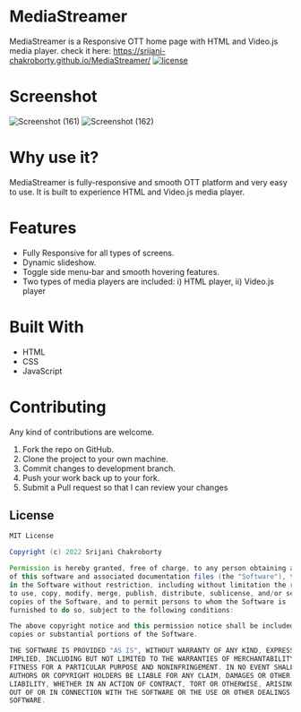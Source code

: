 # MediaStreamer
MediaStreamer is a Responsive OTT home page with HTML and Video.js media player.
check it here: https://srijani-chakroborty.github.io/MediaStreamer/
<a href="https://github.com/Srijani-Chakroborty/MediaStreamer/blob/master/LICENSE"><img src="https://img.shields.io/badge/License-MIT-red.svg" alt="license"/></a>

# Screenshot
![Screenshot (161)](https://user-images.githubusercontent.com/85583566/156618320-c7797200-6b37-4114-8519-eaa732aeeb28.png)
![Screenshot (162)](https://user-images.githubusercontent.com/85583566/156618354-e99df140-e3ca-4199-8dac-77f22737b56e.png)

# Why use it?
MediaStreamer is fully-responsive and smooth OTT platform and very easy to use. It is built to experience HTML and Video.js media player.

# Features
* Fully Responsive for all types of screens.
* Dynamic slideshow.
* Toggle side menu-bar and smooth hovering features.
* Two types of media players are included: i) HTML player, ii) Video.js player

# Built With
* HTML
* CSS
* JavaScript

# Contributing
Any kind of contributions are welcome.

1. Fork the repo on GitHub.
2. Clone the project to your own machine.
3. Commit changes to development branch.
4. Push your work back up to your fork.
5. Submit a Pull request so that I can review your changes

## License
```Groovy
MIT License

Copyright (c) 2022 Srijani Chakroborty

Permission is hereby granted, free of charge, to any person obtaining a copy
of this software and associated documentation files (the "Software"), to deal
in the Software without restriction, including without limitation the rights
to use, copy, modify, merge, publish, distribute, sublicense, and/or sell
copies of the Software, and to permit persons to whom the Software is
furnished to do so, subject to the following conditions:

The above copyright notice and this permission notice shall be included in all
copies or substantial portions of the Software.

THE SOFTWARE IS PROVIDED "AS IS", WITHOUT WARRANTY OF ANY KIND, EXPRESS OR
IMPLIED, INCLUDING BUT NOT LIMITED TO THE WARRANTIES OF MERCHANTABILITY,
FITNESS FOR A PARTICULAR PURPOSE AND NONINFRINGEMENT. IN NO EVENT SHALL THE
AUTHORS OR COPYRIGHT HOLDERS BE LIABLE FOR ANY CLAIM, DAMAGES OR OTHER
LIABILITY, WHETHER IN AN ACTION OF CONTRACT, TORT OR OTHERWISE, ARISING FROM,
OUT OF OR IN CONNECTION WITH THE SOFTWARE OR THE USE OR OTHER DEALINGS IN THE
SOFTWARE.
